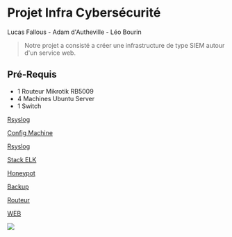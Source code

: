 # Projet Infra Cybersécurité

Lucas Fallous - Adam d'Autheville - Léo Bourin

>Notre projet a consisté a créer une infrastructure de type SIEM autour d'un service web.

## Pré-Requis

- 1 Routeur Mikrotik RB5009
- 4 Machines Ubuntu Server
- 1 Switch 

[Rsyslog](Fibre/README.md)

[Config Machine](ConfigMachine/README.md)

[Rsyslog](Rsyslog/README.md)

[Stack ELK](ELK/README.md)

[Honeypot](HoneyPot/README.md)

[Backup](Backup/README.md)

[Routeur](Routeur/README.md)

[WEB](Service-Web/README.md)

![](https://imgur.com/X6q6dvD.png)